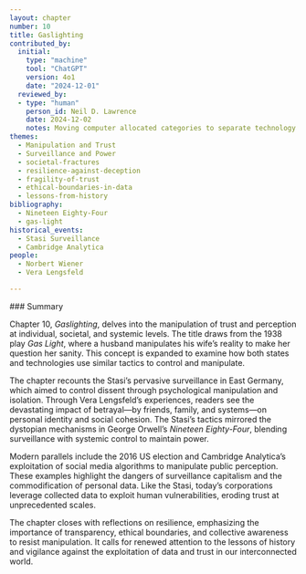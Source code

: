 ```yaml
---
layout: chapter
number: 10
title: Gaslighting
contributed_by:
  initial:
    type: "machine"
    tool: "ChatGPT"
    version: 4o1
    date: "2024-12-01"
  reviewed_by:
  - type: "human"
    person_id: Neil D. Lawrence
    date: 2024-12-02
    notes: Moving computer allocated categories to separate technology and media and to merge reflections.
themes:
  - Manipulation and Trust
  - Surveillance and Power
  - societal-fractures
  - resilience-against-deception
  - fragility-of-trust
  - ethical-boundaries-in-data
  - lessons-from-history
bibliography:
  - Nineteen Eighty-Four
  - gas-light
historical_events:
  - Stasi Surveillance
  - Cambridge Analytica
people:
  - Norbert Wiener
  - Vera Lengsfeld

---
```


<div class="machine-commentary" markdown="1">
### Summary

Chapter 10, *Gaslighting*, delves into the manipulation of trust and perception at individual, societal, and systemic levels. The title draws from the 1938 play *Gas Light*, where a husband manipulates his wife’s reality to make her question her sanity. This concept is expanded to examine how both states and technologies use similar tactics to control and manipulate.

The chapter recounts the Stasi’s pervasive surveillance in East Germany, which aimed to control dissent through psychological manipulation and isolation. Through Vera Lengsfeld’s experiences, readers see the devastating impact of betrayal—by friends, family, and systems—on personal identity and social cohesion. The Stasi’s tactics mirrored the dystopian mechanisms in George Orwell’s *Nineteen Eighty-Four*, blending surveillance with systemic control to maintain power.

Modern parallels include the 2016 US election and Cambridge Analytica’s exploitation of social media algorithms to manipulate public perception. These examples highlight the dangers of surveillance capitalism and the commodification of personal data. Like the Stasi, today’s corporations leverage collected data to exploit human vulnerabilities, eroding trust at unprecedented scales.

The chapter closes with reflections on resilience, emphasizing the importance of transparency, ethical boundaries, and collective awareness to resist manipulation. It calls for renewed attention to the lessons of history and vigilance against the exploitation of data and trust in our interconnected world.
</div>
